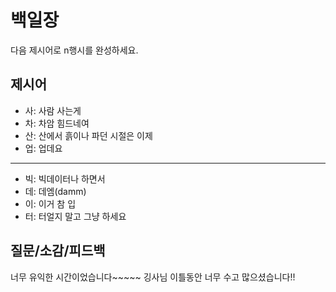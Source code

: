 # 백일장
다음 제시어로 n행시를 완성하세요.

## 제시어
- 사: 사람 사는게
- 차: 차암 힘드네여
- 산: 산에서 흙이나 파던 시절은 이제
- 업: 업데요
---
- 빅: 빅데이터나 하면서
- 데: 데엠(damm)
- 이: 이거 참 입
- 터: 터얼지 말고 그냥 하세요

## 질문/소감/피드백

너무 유익한 시간이었습니다~~~~~
깅사님 이틀동안 너무 수고 많으셨습니다!!